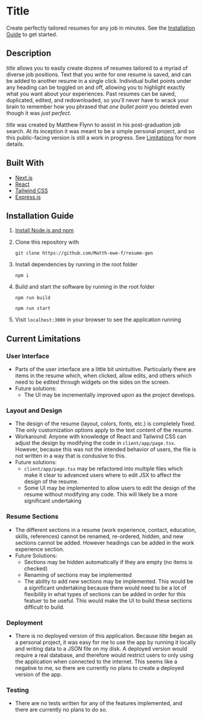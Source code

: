 # Title
Create perfectly tailored resumes for any job in minutes. See the [Installation Guide](#installation-guide) to get started.

## Description
*title* allows you to easily create dozens of resumes tailored to a myriad of diverse job positions. Text that you write for one resume is saved, and can be added to another resume in a single click. Individual bullet points under any heading can be toggled on and off, allowing you to highlight exactly what you want about your experiences. Past resumes can be saved, duplicated, edited, and redownloaded, so you'll never have to wrack your brain to remember how you phrased that *one bullet point* you deleted even though it was *just perfect*.

*title* was created by Matthew Flynn to assist in his post-graduation job search. At its inception it was meant to be a simple personal project, and so this public-facing version is still a work in progress. See [Limitations](#current-limitations) for more details.

## Built With
* [Next.js](https://nextjs.org/)
* [React](https://react.dev/)
* [Tailwind CSS](https://tailwindcss.com/)
* [Express.js](https://expressjs.com/)

## Installation Guide
1. [Install Node.js and npm](https://docs.npmjs.com/downloading-and-installing-node-js-and-npm)

2. Clone this repository with

    `git clone https://github.com/Matth-ewe-f/resume-gen`

3. Install dependencies by running in the root folder

    `npm i`

4. Build and start the software by running in the root folder

    `npm run build`

    `npm run start`

5. Visit `localhost:3000` in your browser to see the application running

## Current Limitations

### User Interface
* Parts of the user interface are a little bit unintuitive. Particularly there are items in the resume which, when clicked, allow edits, and others which need to be edited through widgets on the sides on the screen.
* Future solutions:
    * The UI may be incrementally improved upon as the project develops.

### Layout and Design
* The design of the resume (layout, colors, fonts, etc.) is completely fixed. The only customization options apply to the text content of the resume.
* Workaround: Anyone with knowledge of React and Tailwind CSS can adjust the design by modifying the code in `client/app/page.tsx`. However, because this was not the intended behavior of users, the file is not written in a way that is condusive to this. 
* Future solutions:
    * `client/app/page.tsx` may be refactored into multiple files which make it clear to advanced users where to edit JSX to affect the design of the resume.
    * Some UI may be implemented to allow users to edit the design of the resume without modifying any code. This will likely be a more significant undertaking

### Resume Sections
* The different sections in a resume (work experience, contact, education, skills, references) cannot be renamed, re-ordered, hidden, and new sections cannot be added. However headings can be added in the work experience section.
* Future Solutions:
    * Sections may be hidden automatically if they are empty (no items is checked)
    * Renaming of sections may be implemented
    * The ability to add new sections may be implemented. This would be a significant undertaking because there would need to be a lot of flexibility in what types of sections can be added in order for this featuer to be useful. This would make the UI to build these sections difficult to build.

### Deployment
* There is no deployed version of this application. Because *title* began as a personal project, it was easy for me to use the app by running it locally and writing data to a JSON file on my disk. A deployed version would require a real database, and therefore would restrict users to only using the application when connected to the internet. This seems like a negative to me, so there are currently no plans to create a deployed version of the app.

### Testing
* There are no tests written for any of the features implemented, and there are currently no plans to do so.